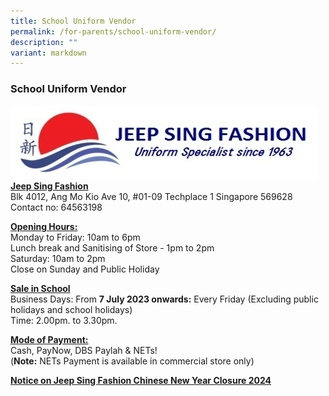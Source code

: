```yaml
---
title: School Uniform Vendor
permalink: /for-parents/school-uniform-vendor/
description: ""
variant: markdown
---
```

### School Uniform Vendor
![](/images/School%20Uniform/jeep%20sing%20fashion%20logo.PNG)
<u><b>Jeep Sing Fashion</b></u><br>
Blk 4012, Ang Mo Kio Ave 10, #01-09 Techplace 1 Singapore 569628<br>
Contact no: 64563198<br>

<u><b>Opening Hours:</b></u><br>
Monday to Friday: 10am to 6pm<br>
Lunch break and Sanitising of Store - 1pm to 2pm<br>
Saturday: 10am to 2pm<br>
Close on Sunday and Public Holiday<br>

<b><u>Sale in School</u></b><br>
Business Days: From <b>7 July 2023 onwards:</b> Every Friday (Excluding public holidays and school holidays)<br>
Time: 2.00pm. to 3.30pm.

<u><b>Mode of Payment:</b></u><br>
Cash, PayNow, DBS Paylah &amp; NETs!<br>
(<b>Note:</b> NETs Payment is available in commercial store only)

<u><b>Notice on Jeep Sing Fashion Chinese New Year Closure 2024</b></u><br>
